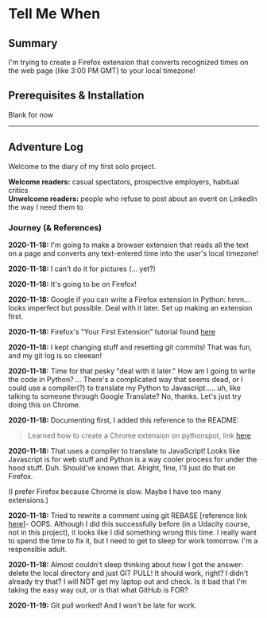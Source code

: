 # Tell Me When

## Summary
I'm trying to create a Firefox extension that converts recognized times on the web page (like 3:00 PM GMT) to your local timezone!

## Prerequisites & Installation
Blank for now


- - - - -
## Adventure Log

Welcome to the diary of my first solo project.

**Welcome readers:** casual spectators, prospective employers, habitual critics <br>
**Unwelcome readers:** people who refuse to post about an event on LinkedIn the way I need them to


### Journey (& References)

**2020-11-18:** I'm going to make a browser extension that reads all the text on a page and converts any text-entered time into the user's local timezone!

**2020-11-18:** I can't do it for pictures (... yet?)

**2020-11-18:** It's going to be on Firefox!

**2020-11-18:** Google if you can write a Firefox extension in Python: hmm... looks imperfect but possible. Deal with it later. Set up making an extension first.

**2020-11-18:** Firefox's "Your First Extension" tutorial found [here](https://developer.mozilla.org/en-US/docs/Mozilla/Add-ons/WebExtensions/Your_first_WebExtension)

**2020-11-18:** I kept changing stuff and resetting git commits! That was fun, and my git log is so cleeean!

**2020-11-18:** Time for that pesky "deal with it later." How am I going to write the code in Python? ... There's a complicated way that seems dead, or I could use a compiler(?) to translate my Python to Javascript..... uh, like talking to someone through Google Translate? No, thanks. Let's just try doing this on Chrome.

**2020-11-18:** Documenting first, I added this reference to the README:
> Learned how to create a Chrome extension on pythonspot, link [here](https://pythonspot.com/create-a-chrome-plugin-with-python/)

**2020-11-18:** That uses a compiler to translate to JavaScript! Looks like Javascript is for web stuff and Python is a way cooler process for under the hood stuff. Duh. Should've known that. Alright, fine, I'll just do that on Firefox.

(I prefer Firefox because Chrome is slow. Maybe I have too many extensions.)

**2020-11-18:** Tried to rewrite a comment using git REBASE [reference link [here](https://docs.github.com/en/free-pro-team@latest/github/committing-changes-to-your-project/changing-a-commit-message)]- OOPS. Although I did this successfully before (in a Udacity course, not in this project), it looks like I did something wrong this time. I really want to spend the time to fix it, but I need to get to sleep for work tomorrow. I'm a responsible adult.

**2020-11-18:** Almost couldn't sleep thinking about how I got the answer: delete the local directory and just GIT PULL! It should work, right? I didn't already try that? I will NOT get my laptop out and check. Is it bad that I'm taking the easy way out, or is that what GitHub is FOR?

**2020-11-19:** Git pull worked! And I won't be late for work.
